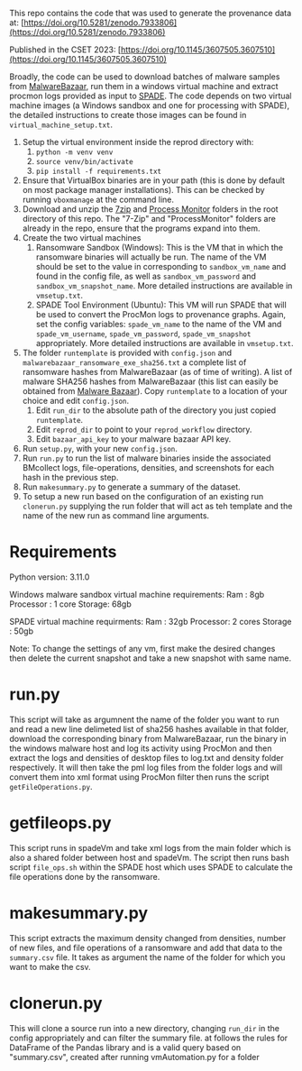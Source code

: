 This repo contains the code that was used to generate the provenance data at:
[https://doi.org/10.5281/zenodo.7933806](https://doi.org/10.5281/zenodo.7933806)

Published in the CSET 2023: [https://doi.org/10.1145/3607505.3607510](https://doi.org/10.1145/3607505.3607510)

Broadly, the code can be used to download batches of malware samples from 
[MalwareBazaar](https://bazaar.abuse.ch/), run them in a windows virtual machine and extract procmon logs
provided as  input to [SPADE](https://github.com/ashish-gehani/SPADE). The code depends on two virtual machine
images (a Windows sandbox and one for processing with SPADE), the detailed instructions to create those images can be found in `virtual_machine_setup.txt`.

1. Setup the virtual environment inside the reprod directory with:
   1. `python -m venv venv`
   2. `source venv/bin/activate`
   3. `pip install -f requirements.txt`
2. Ensure that VirtualBox binaries are in your path (this is done by default on most package manager installations). 
This can be checked by running `vboxmanage` at the command line.
3. Download and unzip the [7zip](https://www.7-zip.org/) and
[Process Monitor](https://learn.microsoft.com/en-us/sysinternals/downloads/procmon) folders in the root directory
of this repo. The "7-Zip" and "ProcessMonitor" folders are already in the repo, ensure that the programs expand
into them.
4. Create the two virtual machines
   1. Ransomware Sandbox (Windows): This is the VM that in which the ransomware binaries will actually be run. The name of the VM should be set to the value in corresponding to `sandbox_vm_name` and found in the config file, as well as `sandbox_vm_password` and `sandbox_vm_snapshot_name`. More detailed instructions are available in `vmsetup.txt`.
   2.  SPADE Tool Environment (Ubuntu): This VM will run SPADE that will be used to convert the ProcMon logs to provenance graphs. Again, set the config variables: `spade_vm_name` to the name of the VM and `spade_vm_username`, `spade_vm_password`, `spade_vm_snapshot` appropriately. More detailed instructions are available in `vmsetup.txt`.
5. The folder `runtemplate` is provided with `config.json` and `malwarebazaar_ransomware_exe_sha256.txt` a
complete list of ransomware hashes from MalwareBazaar (as of time of writing). A list of malware SHA256 hashes from
MalwareBazaar (this list can easily be obtained from [Malware Bazaar](https://bazaar.abuse.ch/export/#csv)). Copy
`runtemplate` to a location of your choice and edit `config.json`.
   1. Edit `run_dir` to the absolute path of the directory you just copied `runtemplate`.
   2. Edit `reprod_dir` to point to your `reprod_workflow` directory.
   3. Edit  `bazaar_api_key` to your malware bazaar API key.
6. Run `setup.py`, with your new `config.json`.
7. Run `run.py` to run the list of malware binaries inside the associated BMcollect logs, file-operations, 
densities, and screenshots for each hash in the previous step.
8. Run `makesummary.py` to generate a summary of the dataset.
9. To setup a new run based on the configuration of an existing run `clonerun.py` supplying the run folder
that will act as teh template and the name of the new run as command line arguments.


# Requirements
Python version: 3.11.0

Windows malware sandbox virtual machine requirements:
Ram : 8gb
Processor : 1 core
Storage: 68gb

SPADE virtual machine requirments:
Ram : 32gb
Processor: 2 cores
Storage : 50gb

Note: To change the settings of any vm, first make the desired changes then delete the current snapshot and take a new snapshot with same name.

# run.py
This script will take as argumnent the name of the folder you want to run and read a new line delimeted list of sha256 hashes available in that folder, download the corresponding binary from MalwareBazaar, run the binary in the windows malware host and log its activity using ProcMon and then extract the logs and densities of desktop files to log.txt and density folder respectively. It will then take the pml log files from the folder logs and will convert them into xml format using ProcMon filter then runs the script `getFileOperations.py`.

# getfileops.py
This script runs in spadeVm and take xml logs from the main folder which is also a shared folder between 
host and spadeVm. The script then runs bash script `file_ops.sh` within the SPADE host which uses SPADE to
calculate the file operations done by the ransomware.

# makesummary.py
This script extracts the maximum density changed from densities, number of new files, and file operations
of a ransomware and add that data to the `summary.csv` file. It takes as argument the name of the folder for which you want to make the csv.

# clonerun.py
This will clone a source run into a new directory, changing `run_dir` in the config appropriately and can
filter the summary file.
at follows the rules for DataFrame of the Pandas library and is a valid query based on "summary.csv", created after running vmAutomation.py for a folder
